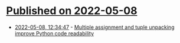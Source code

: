 # [Published on 2022-05-08](index.md)

* [2022-05-08, 12:34:47](https://news.ycombinator.com/item?id=31303463) - [Multiple assignment and tuple unpacking improve Python code readability](https://treyhunner.com/2018/03/tuple-unpacking-improves-python-code-readability/)
